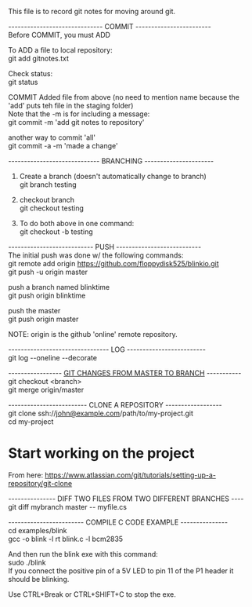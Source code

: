This file is to record git notes for moving around git. 

------------------------------ COMMIT ------------------------  
Before COMMIT, you must ADD  

To ADD a file to local repository:  
git add gitnotes.txt

Check status:  
git status

COMMIT Added file from above (no need to mention name because the 'add' puts teh file in the staging folder)  
Note that the -m is for including a message:  
git commit -m 'add git notes to repository'

another way to commit 'all'  
git commit -a -m 'made a change'

----------------------------- BRANCHING ----------------------  
1. Create a branch (doesn't automatically change to branch)  
git branch testing   

2. checkout branch  
git checkout testing

3. To do both above in one command:  
git checkout -b testing

---------------------------  PUSH  ---------------------------  
The initial push was done w/ the following commands:  
git remote add origin https://github.com/floppydisk525/blinkio.git  
git push -u origin master  

push a branch named blinktime  
git push origin blinktime 

push the master  
git push origin master

NOTE:  origin is the github 'online' remote repository.    

-------------------------------- LOG -------------------------  
git log --oneline --decorate  

----------------- [GIT CHANGES FROM MASTER TO BRANCH](https://stackoverflow.com/questions/5340724/get-changes-from-master-into-branch-in-git) -----------  
git checkout &lt;branch&gt;  
git merge origin/master

------------------------- CLONE A REPOSITORY ------------------  
git clone ssh://john@example.com/path/to/my-project.git  
cd my-project  
# Start working on the project  
From here: https://www.atlassian.com/git/tutorials/setting-up-a-repository/git-clone

--------------- DIFF TWO FILES FROM TWO DIFFERENT BRANCHES ----  
git diff mybranch master -- myfile.cs

------------------------ COMPILE C CODE EXAMPLE ---------------  
cd examples/blink  
gcc -o blink -l rt blink.c -l bcm2835   

And then run the blink exe with this command:  
sudo ./blink  
If you connect the positive pin of a 5V LED to pin 11 of the P1 header it should be blinking.  

Use CTRL+Break or CTRL+SHIFT+C to stop the exe.  

